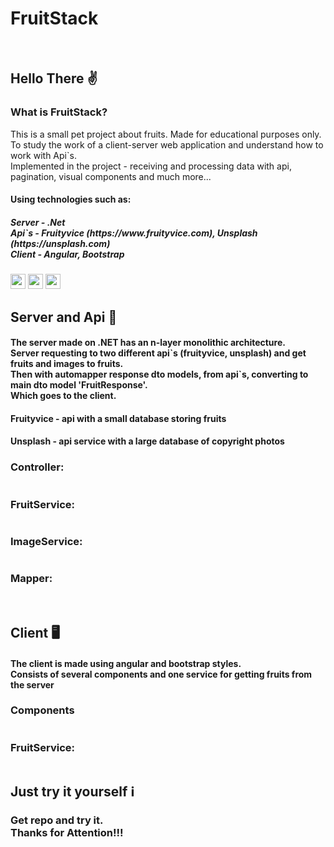 # FruitStack
<div>
  <img src="https://user-images.githubusercontent.com/90128195/210262239-c4a91025-3967-4668-bc00-31d4637c17e3.png" alt="">
  <img src="https://user-images.githubusercontent.com/90128195/210262311-d5fbdb8f-efa8-4379-b021-c387e171ae80.png" alt="">
  <img src="https://user-images.githubusercontent.com/90128195/210262292-1dcb627d-bc25-4a84-9647-bb8c19be99f8.png" alt="">
  <img src="https://user-images.githubusercontent.com/90128195/210262337-81b2544c-1d7b-4e01-a415-c8e0436f78a4.png" alt="">
</div>

<h2>
  Hello There ✌️
</h2>

<h4>
  <h3>What is FruitStack?</h3>
    This is a small pet project about fruits. Made for educational purposes only.
    To study the work of a client-server web application and understand how to work with Api`s.<br>
    Implemented in the project - receiving and processing data with api, pagination, visual components and much more...
    <h4 style="margin-top="10px"">
    Using technologies such as:
    </h4>
    <h5 style="margin-top="8px"">
    Server - .Net<br>
    Api`s - Fruityvice (https://www.fruityvice.com), Unsplash (https://unsplash.com)<br>
    Client - Angular, Bootstrap<br>
    </h5>
  <div>
    <img width="24px" src="https://cdn.icon-icons.com/icons2/2699/PNG/512/angular_logo_icon_169595.png" alt="">
    <img width="24px" src="https://uxwing.com/wp-content/themes/uxwing/download/brands-and-social-media/microsoft-dot-net-icon.png" alt="">
    <img width="24px" src="https://cdn-icons-png.flaticon.com/512/5968/5968672.png" alt="">
  </div>
</h4>

<h2>
  Server and Api 🔌
</h2>

<h4>
  The server made on .NET has an n-layer monolithic architecture.<br>
  Server requesting to two different api`s (fruityvice, unsplash) and get fruits and images to fruits.<br>
  Then with automapper response dto models, from api`s, converting to main dto model 'FruitResponse'.<br>
  Which goes to the client.<br>
</h4>
<h4> Fruityvice - api with a small database storing fruits</h4>
<h4> Unsplash - api service with a large database of copyright photos</h4>
<h3>Controller:</h3>
<img width="" src="https://user-images.githubusercontent.com/90128195/210269056-07870371-f4c7-4868-bce5-5c200061169a.png" alt="">

<h3>FruitService:</h3>
<img width="" src="https://user-images.githubusercontent.com/90128195/210269228-22d16b78-5ce0-434a-9f25-6fb266280dc1.png" alt="">

<h3>ImageService:</h3>
<img width="" src="https://user-images.githubusercontent.com/90128195/210269292-13b25f76-3d09-4b9e-bde4-301dc58f2444.png" alt="">

<h3>Mapper:</h3>
<img width="" src="https://user-images.githubusercontent.com/90128195/210269362-efb434eb-a38e-45e5-a0d2-34b361812f26.png" alt="">
<img width="" src="https://user-images.githubusercontent.com/90128195/210269397-40e1e9d5-a99f-4857-85b2-34e5bbcdfe74.png" alt="">

<h2>
  Client 🖥️
</h2>
<h4>
  The client is made using angular and bootstrap styles.<br>
  Consists of several components and one service for getting fruits from the server
</h4>
<h3>Components</h3>
<img width="" src="https://user-images.githubusercontent.com/90128195/210270130-fcf85ec8-cc39-41e7-9d99-12fb7f2bb309.png" alt="">

<h3>FruitService:</h3>
<img width="" src="https://user-images.githubusercontent.com/90128195/210270173-b0fa73dd-5de1-4760-acb1-7d5b1f23ec68.png" alt="">

<h2>
  Just try it yourself ℹ️
</h2>
<h3>
  Get repo and try it.<br>
  Thanks for Attention!!!
</h3>
